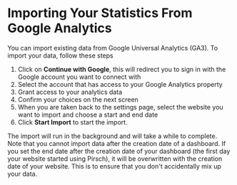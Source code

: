 # Importing Your Statistics From Google Analytics

You can import existing data from Google Universal Analytics (GA3). To import your data, follow these steps

1. Click on **Continue with Google**, this will redirect you to sign in with the Google account you want to connect with
2. Select the account that has access to your Google Analytics property
3. Grant access to your analytics data
4. Confirm your choices on the next screen
5. When you are taken back to the settings page, select the website you want to import and choose a start and end date
6. Click **Start Import** to start the import.

The import will run in the background and will take a while to complete. Note that you cannot import data after the creation date of a dashboard. If you set the end date after the creation date of your dashboard (the first day your website started using Pirsch), it will be overwritten with the creation date of your website. This is to ensure that you don't accidentally mix up your data.
